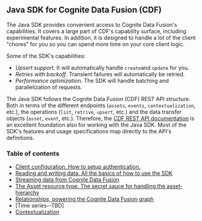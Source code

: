 ## Java SDK for Cognite Data Fusion (CDF)

The Java SDK provides convenient access to Cognite Data Fusion's capabilities. It covers a large part of CDF's 
capability surface, including experimental features. In addition, it is designed to handle a lot of the client "chores" 
for you so you can spend more time on your core client logic. 

Some of the SDK's capabilities:
- _Upsert support_. It will automatically handle `create`and `update` for you.
- _Retries with backoff_. Transient failures will automatically be retried.
- _Performance optimization_. The SDK will handle batching and parallelization of requests.

The Java SDK follows the Cognite Data Fusion (CDF) REST API structure. Both in terms of the different endpoints
(`assets`, `events`, `contextualization`, etc.), the operations (`list`, `retrive`, `upsert`, etc.) and the
data transfer objects (`asset`, `event`, etc.). Therefore, the [CDF REST API documentation](https://docs.cognite.com/api/v1/)
is an excellent foundation also for working with the Java SDK. Most of the SDK's features and usage specifications 
map directly to the API's definitions.

### Table of contents

- [Client configuration. How to setup authentication.](clientSetup.md)
- [Reading and writing data. All the basics of how to use the SDK](readAndWriteData.md)
- [Streaming data from Cognite Data Fusion](streamingData.md)
- [The Asset resource type. The secret sauce for handling the asset-hierarchy](assets.md)
- [Relationships, powering the Cognite Data Fusion graph](relationships.md)
- [Time series--TBD]
- [Contextualization](contextualization.md)
